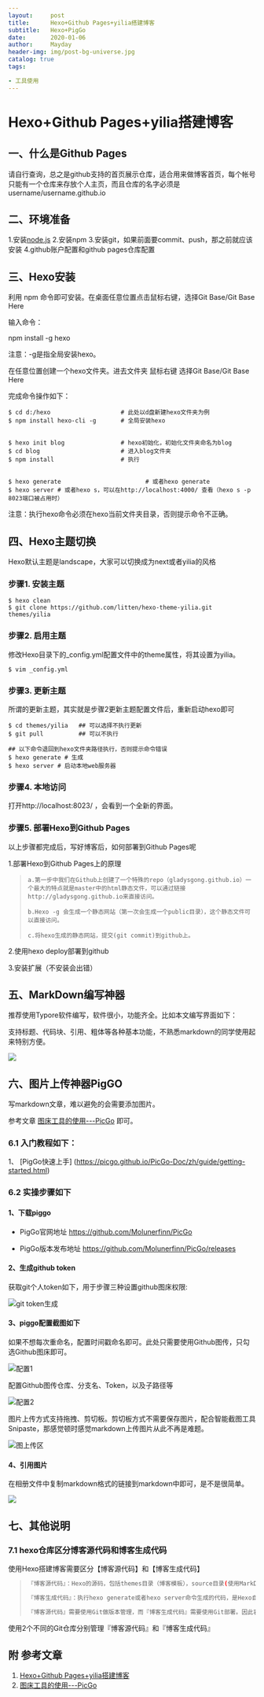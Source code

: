 ```yaml
---
layout:     post
title:      Hexo+Github Pages+yilia搭建博客
subtitle:   Hexo+PigGo
date:       2020-01-06
author:     Mayday
header-img: img/post-bg-universe.jpg
catalog: true
tags:

- 工具使用
---
```




# Hexo+Github Pages+yilia搭建博客

## 一、什么是Github Pages

请自行查询，总之是github支持的首页展示仓库，适合用来做博客首页，每个帐号只能有一个仓库来存放个人主页，而且仓库的名字必须是username/username.github.io



## 二、环境准备

1.安装[node.js](https://link.jianshu.com/?t=https%3A%2F%2Fnodejs.org%2Fen%2F)
2.安装npm
3.安装git，如果前面要commit、push，那之前就应该安装
4.github账户配置和github pages仓库配置



## 三、Hexo安装

利用 npm 命令即可安装。在桌面任意位置点击鼠标右键，选择Git Base/Git Base Here

输入命令：

npm install -g hexo

注意：-g是指全局安装hexo。

在任意位置创建一个hexo文件夹。进去文件夹  鼠标右键  选择Git Base/Git Base Here

完成命令操作如下：

```shell
$ cd d:/hexo                    # 此处以d盘新建hexo文件夹为例
$ npm install hexo-cli -g       # 全局安装hexo


$ hexo init blog                # hexo初始化，初始化文件夹命名为blog
$ cd blog                       # 进入blog文件夹
$ npm install                   # 执行


$ hexo generate                        # 或者hexo generate
$ hexo server # 或者hexo s，可以在http://localhost:4000/ 查看（hexo s -p 8023端口被占用时）
```

注意：执行hexo命令必须在hexo当前文件夹目录，否则提示命令不正确。

## 四、Hexo主题切换

Hexo默认主题是landscape，大家可以切换成为next或者yilia的风格

### 步骤1. 安装主题

```shell
$ hexo clean
$ git clone https://github.com/litten/hexo-theme-yilia.git themes/yilia
```

### 步骤2.  启用主题

修改Hexo目录下的_config.yml配置文件中的theme属性，将其设置为yilia。

```shell
$ vim _config.yml
```

### 步骤3. 更新主题

所谓的更新主题，其实就是步骤2更新主题配置文件后，重新启动hexo即可

```shell
$ cd themes/yilia   ## 可以选择不执行更新
$ git pull          ## 可以不执行

## 以下命令退回到hexo文件夹路径执行，否则提示命令错误
$ hexo generate # 生成
$ hexo server # 启动本地web服务器
```

### 步骤4. 本地访问

打开http://localhost:8023/ ，会看到一个全新的界面。



### 步骤5. 部署Hexo到Github Pages

以上步骤都完成后，写好博客后，如何部署到Github Pages呢

1.部署Hexo到Github Pages上的原理

> ```shell
> a.第一步中我们在Github上创建了一个特殊的repo（gladysgong.github.io）一个最大的特点就是master中的html静态文件，可以通过链接http://gladysgong.github.io来直接访问。
> 
> b.Hexo -g 会生成一个静态网站（第一次会生成一个public目录），这个静态文件可以直接访问。
> 
> c.将hexo生成的静态网站，提交(git commit)到github上。
> ```



2.使用hexo deploy部署到github

3.安装扩展（不安装会出错） 



## 五、MarkDown编写神器

推荐使用Typore软件编写，软件很小，功能齐全。比如本文编写界面如下：

支持标题、代码块、引用、粗体等各种基本功能，不熟悉markdown的同学使用起来特别方便。

![](https://raw.githubusercontent.com/mayday05/piggo-images/master/2020/20200106234040.png)



## 六、图片上传神器PigGO

写markdown文章，难以避免的会需要添加图片。

参考文章 [图床工具的使用---PicGo](https://www.jianshu.com/p/9d91355e8418) 即可。

### 6.1 入门教程如下：

1、 [PigGo快速上手] (https://picgo.github.io/PicGo-Doc/zh/guide/getting-started.html)



### 6.2 实操步骤如下

#### 1、下载piggo

- PigGo官网地址 https://github.com/Molunerfinn/PicGo

- PigGo版本发布地址 https://github.com/Molunerfinn/PicGo/releases



#### 2、生成github token

获取git个人token如下，用于步骤三种设置github图床权限:

![git token生成](https://raw.githubusercontent.com/mayday05/piggo-images/master/20200106231453.png)





#### 3、piggo配置截图如下

如果不想每次重命名，配置时间戳命名即可。此处只需要使用Github图传，只勾选Github图床即可。

![配置1](https://raw.githubusercontent.com/mayday05/piggo-images/master/2020/20200106233144.png)



配置Github图传仓库、分支名、Token，以及子路径等

![配置2](https://raw.githubusercontent.com/mayday05/piggo-images/master/2020/20200106233323.png)



图片上传方式支持拖拽、剪切板。剪切板方式不需要保存图片，配合智能截图工具Snipaste，那感觉顿时感觉markdown上传图片从此不再是难题。

![图上传区](https://raw.githubusercontent.com/mayday05/piggo-images/master/2020/20200106233737.png)



#### 4、引用图片

在相册文件中复制markdown格式的链接到markdown中即可，是不是很简单。

![](https://raw.githubusercontent.com/mayday05/piggo-images/master/2020/20200106233737.png)





## 七、其他说明

### 7.1 hexo仓库区分博客源代码和博客生成代码

使用Hexo搭建博客需要区分【博客源代码】和【博客生成代码】

> ```bash
> 『博客源代码』：Hexo的源码，包括themes目录（博客模板），source目录(使用MarkDown写的博客)等
> 
> 『博客生成代码』：执行hexo generate或者hexo server命令生成的代码，是Hexo自动生成的，在public目录里面。
> 
> 『博客源代码』需要使用Git做版本管理，而『博客生成代码』需要使用Git部署。因此容易混淆。
> ```
>
>   

使用2个不同的Git仓库分别管理『博客源代码』和『博客生成代码』


  

## 附 参考文章

1. [Hexo+Github Pages+yilia搭建博客](https://www.jianshu.com/p/b275c1cf802e)
2. [图床工具的使用---PicGo](https://www.jianshu.com/p/9d91355e8418) 